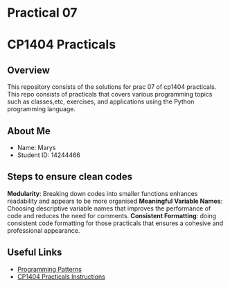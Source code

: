 # Practical 07
# CP1404 Practicals

## Overview
This repository consists of the solutions for prac 07 of cp1404 practicals. This repo consists of practicals that  covers various programming topics such as classes,etc, exercises, and applications using the Python programming language.

## About Me
- Name: Marys       
- Student ID: 14244466


## Steps to ensure clean codes
 **Modularity**: Breaking down codes into smaller functions enhances readability and appears to be more organised
**Meaningful Variable Names**: Choosing descriptive variable names that improves the performance of code and reduces the need for comments.
**Consistent Formatting**: doing consistent code formatting for those practicals that ensures a cohesive and professional appearance.

## Useful Links
- [Programming Patterns](https://github.com/CP1404/ProgrammingPatterns)
- [CP1404 Practicals Instructions](https://github.com/CP1404/CP1404Practicals)
